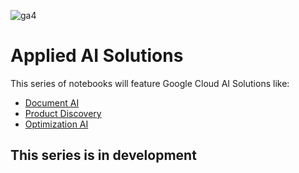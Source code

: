![ga4](https://www.google-analytics.com/collect?v=2&tid=G-6VDTYWLKX6&cid=1&en=page_view&sid=1&dl=statmike%2Fvertex-ai-mlops%2FApplied+AI+Solutions&dt=readme.md)
# Applied AI Solutions
This series of notebooks will feature Google Cloud AI Solutions like:
- [Document AI](https://cloud.google.com/document-ai/docs/setup)
- [Product Discovery](https://cloud.google.com/solutions/retail-product-discovery#section-4)
- [Optimization AI](https://cloud.google.com/optimization/docs/introduction/setup)

## This series is in development
